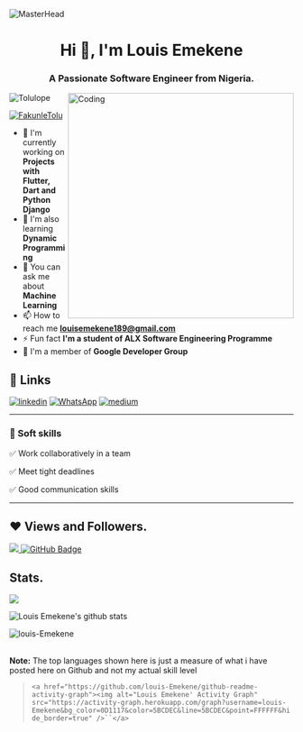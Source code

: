  ![MasterHead](https://blog.bit.ai/wp-content/uploads/2018/09/How-to-Embed-GitHub-Gists-in-Your-Documents-Blog-Banner.png)

<h1 align="center">Hi 👋, I'm Louis Emekene</h1>
<h3 align="center">A Passionate Software Engineer from Nigeria.</h3>
<img align= "right" alt="Coding" width="400" src="https://cdn.dribbble.com/users/1162077/screenshots/3848914/media/320984a9ca58b3c73274c9259ecf6de8.gif">

<p align="left"> <img src="https://komarev.com/ghpvc/?username=louis-Emekene&label=Profile%20views&color=0e75b6&style=flat" alt="Tolulope" /> </p>

<p align="left"> <a href="https://twitter.com/FakunleTolu" target="blank"><img src="https://img.shields.io/twitter/follow/FakunleTolu?logo=twitter&style=for-the-badge" alt="FakunleTolu" /></a> </p>

- 🔭 I'm currently working on **Projects with Flutter, Dart and Python Django**
- 🌱 I'm also learning **Dynamic Programming**
- 💬 You can ask me about **Machine Learning**
- 📫 How to reach me **louisemekene189@gmail.com**
- ⚡ Fun fact **I'm a student of ALX Software Engineering Programme**
- 🔭 I'm a member of **Google Developer Group**

## 🔗 Links

<!-- [![App Store](https://img.shields.io/badge/App_Store-0D96F6?style=for-the-badge&logo=app-store&logoColor=white)](https://developers.google.com/profile/u/tolulopefakunle/dashboard) -->
[![linkedin](https://img.shields.io/badge/linkedin-0A66C2?style=for-the-badge&logo=linkedin&logoColor=white)](https://www.linkedin.com/in/https://www.linkedin.com/in/tolutech/)
[![WhatsApp](https://img.shields.io/badge/WhatsApp-25D366?style=for-the-badge&logo=whatsapp&logoColor=white)](https://wa.link/4clrdv)
[![medium](https://img.shields.io/badge/medium-fff?style=for-the-badge&logo=medium&logoColor=black)](https://medium.com/@fakunlelouis-Emekene)
<!-- [![instagram](https://img.shields.io/badge/instagram-1DA1F2?style=for-the-badge&logo=instagram&logoColor=white)](https://www.instagram.com/tolucoder)
[![youtube](https://img.shields.io/badge/youtube-ff0000?style=for-the-badge&logo=youtube&logoColor=white)](https://www.youtube.com/channel/UC2TH9k3DtCjwPUovh-Sb-Qg) -->




<!-- ### 🛠 Tools and Frameworks used

| Name                                          | Badges                                                                                                                                                                                                                                                                                                                                                                                                                                                                                                                                                 |
| --------------------------------------------- | ------------------------------------------------------------------------------------------------------------------------------------------------------------------------------------------------------------------------------------------------------------------------------------------------------------------------------------------------------------------------------------------------------------------------------------------------------------------------------------------------------------------------------------------------------ |
| **Design**                              | ![Figma](https://img.shields.io/badge/figma-%23F24E1E.svg?style=for-the-badge&logo=figma&logoColor=white) ![Adobe XD](https://img.shields.io/badge/Adobe%20XD-470137?style=for-the-badge&logo=Adobe%20XD&logoColor=#FF61F6)                                                                                                                                                                                                                                                                                                                                |
| **Languages**                           | ![Dart](https://img.shields.io/badge/dart-%230175C2.svg?style=for-the-badge&logo=dart&logoColor=white) `<img src="https://img.shields.io/badge/JavaScript-323330?style=for-the-badge&logo=javascript&logoColor=F7DF1E" />` `<img src="https://img.shields.io/badge/CSS3-1572B6?style=for-the-badge&logo=css3&logoColor=white" />` `<img src="https://img.shields.io/badge/HTML5-E34F26?style=for-the-badge&logo=html5&logoColor=white" />` ![C](https://img.shields.io/badge/c-%2300599C.svg?style=for-the-badge&logo=c&logoColor=white)             |
| **Frameworks, Platforms and Libraries** | ![Flutter](https://img.shields.io/badge/Flutter-%2302569B.svg?style=for-the-badge&logo=Flutter&logoColor=white) `<img src="https://img.shields.io/badge/Bootstrap-563D7C?style=for-the-badge&logo=bootstrap&logoColor=white" />` `<img src="https://img.shields.io/badge/React-20232A?style=for-the-badge&logo=react&logoColor=61DAFB" />` ![Express](https://img.shields.io/badge/Express-000?style=for-the-badge&logo=express&logoColor=white) ![NodeJS](https://img.shields.io/badge/node.js-6DA55F?style=for-the-badge&logo=node.js&logoColor=white) |
| **Databases**                           | ![MongoDB](https://img.shields.io/badge/MongoDB-%234ea94b.svg?style=for-the-badge&logo=mongodb&logoColor=white) ![Firebase](https://img.shields.io/badge/firebase-%23039BE5.svg?style=for-the-badge&logo=firebase) ![MySQL](https://img.shields.io/badge/mysql-%2300f.svg?style=for-the-badge&logo=mysql&logoColor=white)                                                                                                                                                                                                                                    |
| **CI/CD & Hosting**                     | ![GitHub Actions](https://img.shields.io/badge/github%20actions-%232671E5.svg?style=for-the-badge&logo=githubactions&logoColor=white) ![AWS](https://img.shields.io/badge/AWS-%23FF9900.svg?style=for-the-badge&logo=amazon-aws&logoColor=white) ![Netlify](https://img.shields.io/badge/netlify-%23000000.svg?style=for-the-badge&logo=netlify&logoColor=#00C7B7) ![Heroku](https://img.shields.io/badge/heroku-%23430098.svg?style=for-the-badge&logo=heroku&logoColor=white)                                                                                |

</p> -->

<hr>

### 👔 Soft skills

✅ Work collaboratively in a team

✅ Meet tight deadlines

✅ Good communication skills

<hr>

## ❤ Views and Followers.

<a href="https://github.com/Louis-Emekene/github-profile-views-counter">
    <img src="https://komarev.com/ghpvc/?username=Louis-Emekene">
</a>
<a href="https://github.com/louis-Emekene?tab=followers"><img src="https://img.shields.io/github/followers/louis-Emekene?label=Followers&style=social" alt="GitHub Badge"></a>

<br>

## Stats.

<p><img align="center" src="https://github-readme-stats.vercel.app/api/top-langs/?username=louis-Emekene&layout=compact&theme=dark&hide_border=false" /></p>
<p><img align="center" src="https://github-readme-stats.vercel.app/api?username=louis-Emekene&show_icons=true&include_all_commits=true&count_private=true&layout=compact&theme=dark&hide_border=false&border_radius=2&hide=contribs" alt="Louis Emekene's github stats" /></p>

<p><img align="center" src="https://github-readme-streak-stats.herokuapp.com/?user=louis-Emekene&theme=dark" alt="louis-Emekene" /></p>
<br/>
 <b>Note:</b> The top languages shown here is just a measure of what i have posted here on Github and not my actual skill level

> `<a href="https://github.com/louis-Emekene/github-readme-activity-graph"><img alt="Louis Emekene' Activity Graph" src="https://activity-graph.herokuapp.com/graph?username=louis-Emekene&bg_color=0D1117&color=5BCDEC&line=5BCDEC&point=FFFFFF&hide_border=true" />``</a>`

<br/>

<!---
louis-Emekene/louis-Emekene is a ✨ special ✨ repository because its `README.md` (this file) appears on your GitHub profile.
You can click the Preview link to take a look at your changes.
--->
